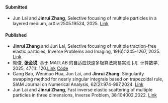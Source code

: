 #### Submitted

- Jun Lai and **Jinrui Zhang**, Selective focusing of multiple particles in a layered medium, arXiv:2505.19524, 2025. [Link](https://arxiv.org/abs/2505.19524)

#### Published

- **Jinrui Zhang** and Jun Lai, Selective focusing of multiple traction-free elastic particles, Inverse Problems and Imaging, 19(6):1245-1267, 2025. [Link](https://www.aimsciences.org/article/doi/10.3934/ipi.2025014)
- 赖俊, **张金锐**. 基于 MATLAB 的自适应快速多极算法简易实现 [J]. 计算数学, 2025, 47(1): 1­20.[Link](https://computmath.cjoe.ac.cn/jssx/EN/10.12286/jssx.j2024-1267) [Code](https://gitee.com/lai123jun/adaptive_fmm/)
- Gang Bao, Wenmao Hua, Jun Lai, and **Jinrui Zhang**. Singularity swapping method for nearly singular integrals based on trapezoidal rule, SIAM Journal on Numerical Analysis, 62(2):974-997,2024. [Link](https://epubs.siam.org/doi/10.1137/23M1571666)
- Jun Lai and **Jinrui Zhang**, Fast inverse elastic scattering of multiple particles in three dimensions, Inverse Problem, 38:104002,2022.  [Link](https://iopscience.iop.org/article/10.1088/1361-6420/ac8ac7)

